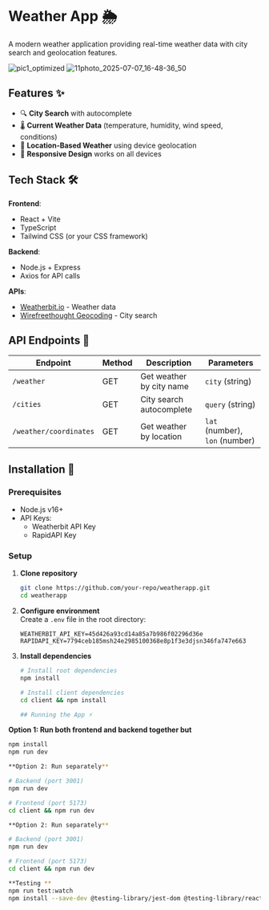 # Weather App 🌦️

A modern weather application providing real-time weather data with city search and geolocation features.

![pic1_optimized](https://github.com/user-attachments/assets/2ed0b155-ef97-41d1-b3ea-209b7c0f3438)
![11photo_2025-07-07_16-48-36_50](https://github.com/user-attachments/assets/41122292-4e39-4bc9-8ae5-5bb71f6a7c85)



## Features ✨

- 🔍 **City Search** with autocomplete
- 🌡️ **Current Weather Data** (temperature, humidity, wind speed, conditions)
- 📍 **Location-Based Weather** using device geolocation
- 📱 **Responsive Design** works on all devices

## Tech Stack 🛠️

**Frontend**:

- React + Vite
- TypeScript
- Tailwind CSS (or your CSS framework)

**Backend**:

- Node.js + Express
- Axios for API calls

**APIs**:

- [Weatherbit.io](https://www.weatherbit.io/api/weather-current) - Weather data
- [Wirefreethought Geocoding](https://rapidapi.com/wirefreethought/api/) - City search

## API Endpoints 🔗

| Endpoint               | Method | Description              | Parameters                     |
| ---------------------- | ------ | ------------------------ | ------------------------------ |
| `/weather`             | GET    | Get weather by city name | `city` (string)                |
| `/cities`              | GET    | City search autocomplete | `query` (string)               |
| `/weather/coordinates` | GET    | Get weather by location  | `lat` (number), `lon` (number) |

## Installation 🚀

### Prerequisites

- Node.js v16+
- API Keys:
  - Weatherbit API Key
  - RapidAPI Key

### Setup

1. **Clone repository**

   ```bash
   git clone https://github.com/your-repo/weatherapp.git
   cd weatherapp

   ```

2. **Configure environment**  
   Create a `.env` file in the root directory:

   ```env
   WEATHERBIT_API_KEY=45d426a93cd14a85a7b986f02296d36e
   RAPIDAPI_KEY=7794ceb185msh24e2985100368e8p1f3e3djsn346fa747e663

   ```

3. **Install dependencies**

   ```bash
   # Install root dependencies
   npm install

   # Install client dependencies
   cd client && npm install

   ## Running the App ⚡
   ```

**Option 1: Run both frontend and backend together but**

```bash
npm install
npm run dev

**Option 2: Run separately**

# Backend (port 3001)
npm run dev

# Frontend (port 5173)
cd client && npm run dev

**Option 2: Run separately**

# Backend (port 3001)
npm run dev

# Frontend (port 5173)
cd client && npm run dev

**Testing **
npm run test:watch
npm install --save-dev @testing-library/jest-dom @testing-library/react @testing-library/user-event @types/jest

